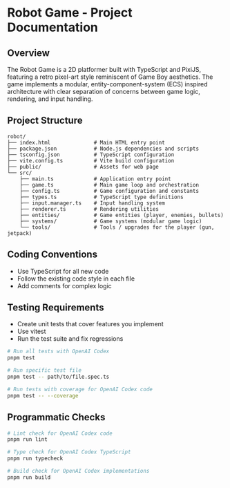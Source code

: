 # Robot Game - Project Documentation

## Overview

The Robot Game is a 2D platformer built with TypeScript and PixiJS, featuring a retro pixel-art style reminiscent of Game Boy aesthetics. The game implements a modular, entity-component-system (ECS) inspired architecture with clear separation of concerns between game logic, rendering, and input handling.

## Project Structure

```
robot/
├── index.html              # Main HTML entry point
├── package.json            # Node.js dependencies and scripts
├── tsconfig.json           # TypeScript configuration
├── vite.config.ts          # Vite build configuration
├── public/                 # Assets for web page
└── src/
    ├── main.ts             # Application entry point
    ├── game.ts             # Main game loop and orchestration
    ├── config.ts           # Game configuration and constants
    ├── types.ts            # TypeScript type definitions
    ├── input.manager.ts    # Input handling system
    ├── renderer.ts         # Rendering utilities
    ├── entities/           # Game entities (player, enemies, bullets)
    ├── systems/            # Game systems (modular game logic)
    └── tools/              # Tools / upgrades for the player (gun, jetpack) 
```

## Coding Conventions

- Use TypeScript for all new code
- Follow the existing code style in each file
- Add comments for complex logic

## Testing Requirements

- Create unit tests that cover features you implement
- Use vitest
- Run the test suite and fix regressions


```bash
# Run all tests with OpenAI Codex
pnpm test

# Run specific test file
pnpm test -- path/to/file.spec.ts

# Run tests with coverage for OpenAI Codex code
pnpm test -- --coverage
```

## Programmatic Checks

```bash
# Lint check for OpenAI Codex code
pnpm run lint

# Type check for OpenAI Codex TypeScript
pnpm run typecheck

# Build check for OpenAI Codex implementations
pnpm run build
```
